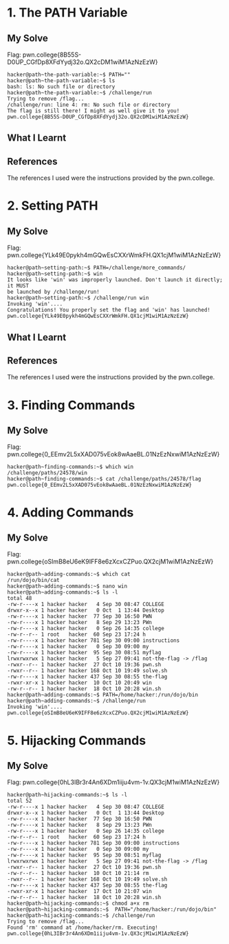 # 1. The PATH Variable
## My Solve
Flag: pwn.college{8B55S-D0UP_CGfDp8XFdYydj32o.QX2cDM1wiM1AzNzEzW}

```
hacker@path~the-path-variable:~$ PATH=""
hacker@path~the-path-variable:~$ ls
bash: ls: No such file or directory
hacker@path~the-path-variable:~$ /challenge/run
Trying to remove /flag...
/challenge/run: line 4: rm: No such file or directory
The flag is still there! I might as well give it to you!
pwn.college{8B55S-D0UP_CGfDp8XFdYydj32o.QX2cDM1wiM1AzNzEzW}
```
## What I Learnt

## References
The references I used were the instructions provided by the pwn.college.

# 2. Setting PATH
## My Solve
Flag: pwn.college{YLk49E0pykh4mGQwEsCXXrWmkFH.QX1cjM1wiM1AzNzEzW}

```
hacker@path~setting-path:~$ PATH=/challenge/more_commands/
hacker@path~setting-path:~$ win
It looks like 'win' was improperly launched. Don't launch it directly; it MUST
be launched by /challenge/run!
hacker@path~setting-path:~$ /challenge/run win
Invoking 'win'....
Congratulations! You properly set the flag and 'win' has launched!
pwn.college{YLk49E0pykh4mGQwEsCXXrWmkFH.QX1cjM1wiM1AzNzEzW}
```

## What I Learnt

## References
The references I used were the instructions provided by the pwn.college.

# 3. Finding Commands
## My Solve 
Flag: pwn.college{0_EEmv2L5xXAD075vEok8wAaeBL.01NzEzNxwiM1AzNzEzW}

```
hacker@path~finding-commands:~$ which win
/challenge/paths/24578/win
hacker@path~finding-commands:~$ cat /challenge/paths/24578/flag
pwn.college{0_EEmv2L5xXAD075vEok8wAaeBL.01NzEzNxwiM1AzNzEzW}
```

# 4. Adding Commands
## My Solve
Flag: pwn.college{oSImB8eU6eK9IFF8e6zXcxCZPuo.QX2cjM1wiM1AzNzEzW}

```
hacker@path~adding-commands:~$ which cat
/run/dojo/bin/cat
hacker@path~adding-commands:~$ nano win
hacker@path~adding-commands:~$ ls -l
total 48
-rw-r----x 1 hacker hacker   4 Sep 30 08:47 COLLEGE
drwxr-x--x 1 hacker hacker   0 Oct  1 13:44 Desktop
-rw-r----x 1 hacker hacker  77 Sep 30 16:50 PWN
-rw-r----x 1 hacker hacker   8 Sep 29 13:23 PWn
-rw-r----x 1 hacker hacker   0 Sep 26 14:35 college
-rw-r--r-- 1 root   hacker  60 Sep 23 17:24 h
-rw-r----x 1 hacker hacker 781 Sep 30 09:00 instructions
-rw-r----x 1 hacker hacker   0 Sep 30 09:00 my
-rw-r----x 1 hacker hacker  95 Sep 30 08:51 myflag
lrwxrwxrwx 1 hacker hacker   5 Sep 27 09:41 not-the-flag -> /flag
-rwxr--r-- 1 hacker hacker  27 Oct 10 19:36 pwn.sh
-rwxr--r-- 1 hacker hacker 168 Oct 10 19:49 solve.sh
-rw-r----x 1 hacker hacker 437 Sep 30 08:55 the-flag
-rwxr-xr-x 1 hacker hacker  10 Oct 10 20:49 win
-rw-r--r-- 1 hacker hacker  18 Oct 10 20:28 win.sh
hacker@path~adding-commands:~$ PATH=/home/hacker:/run/dojo/bin
hacker@path~adding-commands:~$ /challenge/run
Invoking 'win'....
pwn.college{oSImB8eU6eK9IFF8e6zXcxCZPuo.QX2cjM1wiM1AzNzEzW}
```

# 5. Hijacking Commands
## My Solve
Flag: pwn.college{0hL3IBr3r4An6XDm1iiju4vm-1v.QX3cjM1wiM1AzNzEzW}

```
hacker@path~hijacking-commands:~$ ls -l
total 52
-rw-r----x 1 hacker hacker   4 Sep 30 08:47 COLLEGE
drwxr-x--x 1 hacker hacker   0 Oct  1 13:44 Desktop
-rw-r----x 1 hacker hacker  77 Sep 30 16:50 PWN
-rw-r----x 1 hacker hacker   8 Sep 29 13:23 PWn
-rw-r----x 1 hacker hacker   0 Sep 26 14:35 college
-rw-r--r-- 1 root   hacker  60 Sep 23 17:24 h
-rw-r----x 1 hacker hacker 781 Sep 30 09:00 instructions
-rw-r----x 1 hacker hacker   0 Sep 30 09:00 my
-rw-r----x 1 hacker hacker  95 Sep 30 08:51 myflag
lrwxrwxrwx 1 hacker hacker   5 Sep 27 09:41 not-the-flag -> /flag
-rwxr--r-- 1 hacker hacker  27 Oct 10 19:36 pwn.sh
-rw-r--r-- 1 hacker hacker  10 Oct 10 21:14 rm
-rwxr--r-- 1 hacker hacker 168 Oct 10 19:49 solve.sh
-rw-r----x 1 hacker hacker 437 Sep 30 08:55 the-flag
-rwxr-xr-x 1 hacker hacker  17 Oct 10 21:07 win
-rw-r--r-- 1 hacker hacker  18 Oct 10 20:28 win.sh
hacker@path~hijacking-commands:~$ chmod a+x rm
hacker@path~hijacking-commands:~$  PATH="/home/hacker:/run/dojo/bin"
hacker@path~hijacking-commands:~$ /challenge/run
Trying to remove /flag...
Found 'rm' command at /home/hacker/rm. Executing!
pwn.college{0hL3IBr3r4An6XDm1iiju4vm-1v.QX3cjM1wiM1AzNzEzW}
```
